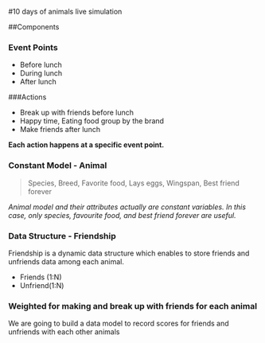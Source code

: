 #10 days of animals live simulation

##Components

### Event Points

* Before lunch
* During lunch 
* After lunch

###Actions
* Break up with friends before lunch
* Happy time, Eating food group by the brand
* Make friends after lunch

**Each action happens at a specific event point.**

### Constant Model - Animal 
> Species, Breed, Favorite food, Lays eggs, Wingspan, Best friend forever

*Animal model and their attributes actually are constant variables. In this case, only species, favourite food, and best friend forever are useful.*

### Data Structure - Friendship
Friendship is a dynamic data structure which enables to store friends and unfriends data among each animal.

* Friends (1:N)      
* Unfriend(1:N)

### Weighted for making and break up with friends for each animal

We are going to build a data model to record scores for friends and unfriends with each other animals

